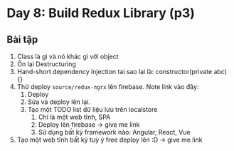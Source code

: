# Day 8: Build Redux Library (p3)

## Bài tập

1. Class là gì và nó khác gì với object
2. Ôn lại Destructuring
3. Hand-short dependency injection tai sao lại là: constructor(private abc) {}
4. Thử deploy `source/redux-ngrx` lên firebase. Note link vào đây:
   1. Deploy
   2. Sửa và deploy lên lại.
   3. Tạo một TODO list dữ liệu lưu trên localstore
      1. Chỉ là một web tĩnh, SPA
      2. Deploy lên firebase -> give me link
      3. Sử dụng bất kỳ framework nào: Angular, React, Vue
5. Tạo một web tĩnh bất kỳ tuỳ ý free deploy lên :D -> give me link